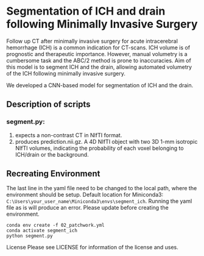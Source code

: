 # Segmentation of ICH and drain following Minimally Invasive Surgery

Follow up CT after minimally invasive surgery for acute intracerebral hemorrhage (ICH) is a common indication for CT-scans. ICH volume is of prognostic and therapeutic importance. However, manual volumetry is a cumbersome task and the ABC/2 method is prone to inaccuracies. Aim of this model is to segment ICH and the drain, allowing automated volumetry of the ICH following minimally invasive surgery.

We developed a CNN-based model for segmentation of ICH and the drain. 

## Description of scripts
### segment.py:
1. expects a non-contrast CT in NIfTI format.
2. produces prediction.nii.gz. A 4D NIfTI object with two 3D 1-mm isotropic NIfTI volumes, indicating the probability of each voxel belonging to ICH/drain or the background.
 
## Recreating Environment
The last line in the yaml file need to be changed to the local path, where the environment should be setup. Default location for Miniconda3: `C:\Users\your_user_name\Miniconda3\envs\segment_ich`. Running the yaml file as is will produce an error. Please update before creating the environment. 

```
conda env create -f 02_patchwork.yml
conda activate segment_ich
python segment.py
```

License
Please see LICENSE for information of the license and uses.
